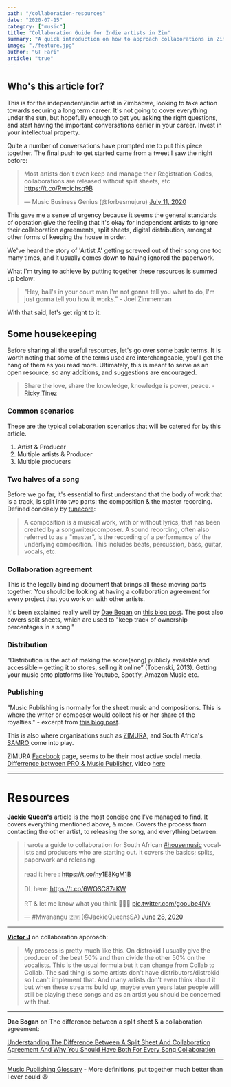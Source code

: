 ```yaml
---
path: "/collaboration-resources"
date: "2020-07-15"
category: ["music"]
title: "Collaboration Guide for Indie artists in Zim"
summary: "A quick introduction on how to approach collaborations in Zimbabwe."
image: "./feature.jpg"
author: "GT Fari"
article: "true"
---
```


## Who's this article for?

This is for the independent/indie artist in Zimbabwe, looking to take action towards securing a long term career. 
It's not going to cover everything under the sun, but hopefully enough to get you asking the right questions, and start having the important conversations earlier in your career. Invest in your intellectual property.

Quite a number of conversations have prompted me to put this piece together. The final push to get started came from a tweet I saw the night before: 

<blockquote class="twitter-tweet"><p lang="en" dir="ltr">Most artists don&#39;t even keep and manage their Registration Codes, collaborations are released without split sheets, etc <a href="https://t.co/Rwcichsq9B">https://t.co/Rwcichsq9B</a></p>&mdash; Music Business Genius (@forbesmujuru) <a href="https://twitter.com/forbesmujuru/status/1281900608665133057?ref_src=twsrc%5Etfw">July 11, 2020</a></blockquote> <script async src="https://platform.twitter.com/widgets.js" charset="utf-8"></script>


This gave me a sense of urgency because it seems the general standards of operation give the feeling that it's okay for independent artists to ignore their collaboration agreements, split sheets, digital distribution, amongst other forms of keeping the house in order.

We've heard the story of 'Artist A' getting screwed out of their song one too many times, and it usually comes down to having ignored the paperwork. 

What I'm trying to achieve by putting together these resources is summed up below:

> "Hey, ball's in your court man I'm not gonna tell you what to do, I'm just gonna tell you how it works." - Joel Zimmerman

With that said, let's get right to it.

## Some housekeeping

Before sharing all the useful resources, let's go over some basic terms.
It is worth noting that some of the terms used are interchangeable, you'll get the hang of them as you read more.
Ultimately, this is meant to serve as an open resource, so any additions, and suggestions are encouraged. 

> Share the love, share the knowledge, knowledge is power, peace. - <a  rel="noopener noreferrer" href="https://www.youtube.com/channel/UC4OAAbxtB6QEKaTDb-SEe-Q">Ricky Tinez</a>

### Common scenarios

These are the typical collaboration scenarios that will be catered for by this article.

1. Artist & Producer
2. Multiple artists & Producer
3. Multiple producers

### Two halves of a song

Before we go far, it's essential to first understand that the body of work that is a track, is split into two parts: the composition & the master recording.  Defined concisely by <a href="https://support.tunecore.com/hc/en-us/articles/115006502747-What-is-the-difference-between-a-composition-and-a-sound-recording-#:~:text=A%20composition%20is%20a%20musical,%2C%20guitar%2C%20vocals%2C%20etc." rel="noopener noreferrer">tunecore</a>:

> A composition is a musical work, with or without lyrics, that has been created by a songwriter/composer.
A sound recording, often also referred to as a "master”, is the recording of a performance of the underlying composition. This includes beats, percussion, bass, guitar, vocals, etc.

### Collaboration agreement

This is the legally binding document that brings all these moving parts together. You should be looking at having a collaboration agreement for every project that you work on with other artists.

It's been explained really well by <a href="https://www.facebook.com/daeboganmusic" rel="noopener noreferrer">Dae Bogan</a> on <a href="https://www.tuneregistry.com/blog/understanding-the-difference-between-a-split-sheet-and-collaboration-agreement-and-why-you-should-have-both-for-every-song-collaboration" rel="noopener noreferrer">this blog post</a>.
The post also covers split sheets, which are used to "keep track of ownership percentages in a song."

### Distribution

"Distribution is the act of making the score(song) publicly available and accessible – getting it to stores, selling it online” (Tobenski, 2013). 
Getting your music onto platforms like Youtube, Spotify, Amazon Music etc.

### Publishing

"Music Publishing is normally for the sheet music and compositions. This is where the writer or composer would collect his or her share of the royalties."  - excerpt from <a href="http://smithzkmusic.blogspot.com/2013/12/the-difference-between-music-publishing.html#:~:text=Many%20artists%20do%20not%20feel,they%20have%20to%20publish%20everything.&text=Distribution%20is%20simply%20putting%20the,online%20shipping%2C%20or%20online%20downloads." rel="noopener noreferrer">this blog post</a>.

This is also where organisations such as <a href="https://www.musicinafrica.net/directory/zimbabwe-music-rights-association-zimura" rel="noopener noreferrer">ZIMURA</a>, and South Africa's <a href="https://www.samro.org.za/newsletter/content/understanding-music-publishing-jonathan-shaw" rel="noopener noreferrer">SAMRO</a> come into play.

ZIMURA <a href="https://www.facebook.com/zimuraonline/" rel="noopener noreferrer">Facebook</a> page, seems to be their most active social media.
<a href="https://musicpub101.com/" rel="noopener noreferrer">Differrence between PRO & Music Publisher</a>, video <a href="https://youtu.be/iJe0GeYZinw" rel="noopener noreferrer">here</a>

---

# Resources

**<a href="https://twitter.com/JackieQueensSA" rel="noopener noreferrer">Jackie Queen's</a>** article is the most concise one I've managed to find. It covers everything mentioned above, & more. Covers the process from contacting the other artist, to releasing the song, and everything between:

<blockquote class="twitter-tweet" data-theme="dark"><p lang="en" dir="ltr">i wrote a guide to collaboration for South African <a href="https://twitter.com/hashtag/housemusic?src=hash&amp;ref_src=twsrc%5Etfw">#housemusic</a> vocalists and producers who are starting out. it covers the basics; splits, paperwork and releasing. <br><br>read it here : <a href="https://t.co/hy1E8KgM1B">https://t.co/hy1E8KgM1B</a><br><br>DL here: <a href="https://t.co/6WOSC87aKW">https://t.co/6WOSC87aKW</a><br><br>RT &amp; let me know what you think 💜💜💜 <a href="https://t.co/gooube4jVx">pic.twitter.com/gooube4jVx</a></p>&mdash; #Mwanangu 🇿🇼 (@JackieQueensSA) <a href="https://twitter.com/JackieQueensSA/status/1277169975330050048?ref_src=twsrc%5Etfw">June 28, 2020</a></blockquote> <script async src="https://platform.twitter.com/widgets.js" charset="utf-8"></script>

---

**<a href="https://twitter.com/itsVictorJ" rel="noopener noreferrer">Victor J</a>** on collaboration approach:

> My process is pretty much like this.
On distrokid I usually give the producer of the beat 50% and then divide the other 50% on the vocalists. This is the usual formula but it can change from Collab to Collab. The sad thing is some artists don't have distributors/distrokid so I can't implement that. And many artists don't even think about it but when these streams build up, maybe even years later people will still be playing these songs and as an artist you should be concerned with that.

---

**Dae Bogan** on The difference between a split sheet & a collaboration agreement:

<a 
   href="https://www.tuneregistry.com/blog/understanding-the-difference-between-a-split-sheet-and-collaboration-agreement-and-why-you-should-have-both-for-every-song-collaboration" 
   rel="noopener noreferrer">
      Understanding The Difference Between A Split Sheet And Collaboration Agreement And Why You Should Have Both For Every Song Collaboration
</a>

---

<a href="https://www.songtrust.com/music-publishing-glossary" rel="noopener noreferrer">Music Publishing Glossary</a> - More definitions, put together much better than I ever could 😆